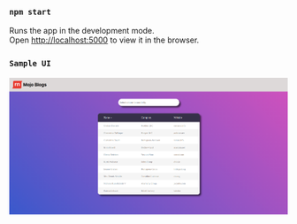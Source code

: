### `npm start`

Runs the app in the development mode.<br />
Open [http://localhost:5000](http://localhost:5000) to view it in the browser.

### `Sample UI`

![alt text](https://github.com/razbotics/Mojo-Blogs/blob/master/mojo-blogs.png?raw=true)
